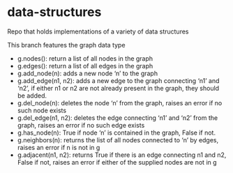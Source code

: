 # data-structures
Repo that holds implementations of a variety of data structures

This branch features the graph data type
- g.nodes(): return a list of all nodes in the graph
- g.edges(): return a list of all edges in the graph
- g.add_node(n): adds a new node ‘n’ to the graph
- g.add_edge(n1, n2): adds a new edge to the graph connecting ‘n1’ and ‘n2’, if either n1 or n2 are not already present in the graph, they should be added.
- g.del_node(n): deletes the node ‘n’ from the graph, raises an error if no such node exists
- g.del_edge(n1, n2): deletes the edge connecting ‘n1’ and ‘n2’ from the graph, raises an error if no such edge exists
- g.has_node(n): True if node ‘n’ is contained in the graph, False if not.
- g.neighbors(n): returns the list of all nodes connected to ‘n’ by edges, raises an error if n is not in g
- g.adjacent(n1, n2): returns True if there is an edge connecting n1 and n2, False if not, raises an error if either of the supplied nodes are not in g